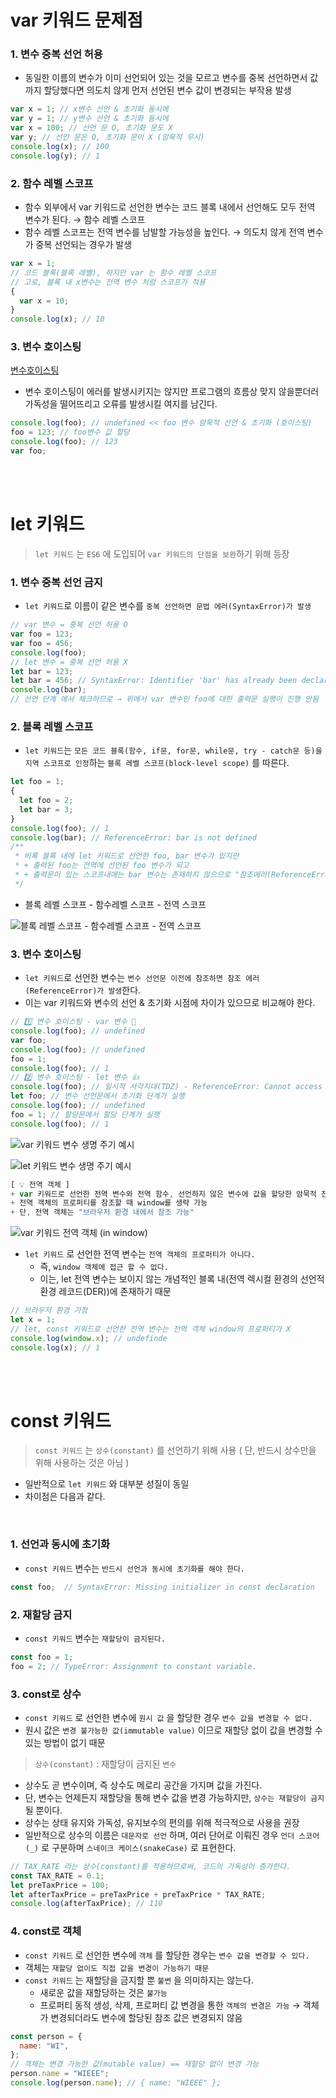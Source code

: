 # var 키워드 문제점

### 1. 변수 중복 선언 허용

- 동일한 이름의 변수가 이미 선언되어 있는 것을 모르고 변수를 중복 선언하면서 값까지 할당했다면 의도치 않게 먼저 선언된 변수 값이 변경되는 부작용 발생

```jsx
var x = 1; // x변수 선언 & 초기화 동시에
var y = 1; // y변수 선언 & 초기화 동시에
var x = 100; // 선언 문 O, 초기화 문도 X
var y; // 선언 문은 O, 초기화 문이 X (암묵적 무시)
console.log(x); // 100
console.log(y); // 1
```

### 2. 함수 레벨 스코프

- 함수 외부에서 var 키워드로 선언한 변수는 코드 블록 내에서 선언해도 모두 전역 변수가 된다. → 함수 레벨 스코프
- 함수 레벨 스코프는 전역 변수를 남발할 가능성을 높인다. → 의도치 않게 전역 변수가 중복 선언되는 경우가 발생

```jsx
var x = 1;
// 코드 블록(블록 레벨), 하지만 var 는 함수 레벨 스코프
// 고로, 블록 내 x변수는 전역 변수 처럼 스코프가 적용
{
  var x = 10;
}
console.log(x); // 10
```

### 3. 변수 호이스팅

[변수호이스팅](https://github.com/youngminss/Docs-modernJS__deepDive/tree/master/1-Variable#%EB%B3%80%EC%88%98-%EC%84%A0%EC%96%B8%EC%9D%98-%EC%8B%A4%ED%96%89-%EC%8B%9C%EC%A0%90%EA%B3%BC-%EB%B3%80%EC%88%98-%ED%98%B8%EC%9D%B4%EC%8A%A4%ED%8C%85)

- 변수 호이스팅이 에러를 발생시키지는 않지만 프로그램의 흐름상 맞지 않을뿐더러 가독성을 떨어뜨리고 오류를 발생시킬 여지를 남긴다.

```jsx
console.log(foo); // undefined << foo 변수 암묵적 선언 & 초기화 (호이스팅)
foo = 123; // foo변수 값 할당
console.log(foo); // 123
var foo;
```

<br />
<br />

# let 키워드

> `let 키워드` 는 `ES6` 에 도입되어 `var 키워드의 단점을 보완`하기 위해 등장

### 1. 변수 중복 선언 금지

- `let 키워드`로 이름이 같은 변수를 `중복 선언하면 문법 에러(SyntaxError)가 발생`

```jsx
// var 변수 = 중복 선언 허용 O
var foo = 123;
var foo = 456;
console.log(foo);
// let 변수 = 중복 선언 허용 X
let bar = 123;
let bar = 456; // SyntaxError: Identifier 'bar' has already been declared
console.log(bar);
// 선언 단계 에서 체크하므로 → 위에서 var 변수인 foo에 대한 출력문 실행이 진행 안됨
```

### 2. 블록 레벨 스코프

- `let 키워드`는 `모든 코드 블록(함수, if문, for문, while문, try - catch문 등)을 지역 스코프로 인정`하는 `블록 레벨 스코프(block-level scope)` 를 따른다.

```jsx
let foo = 1;
{
  let foo = 2;
  let bar = 3;
}
console.log(foo); // 1
console.log(bar); // ReferenceError: bar is not defined
/**
 * 비록 블록 내에 let 키워드로 선언한 foo, bar 변수가 있지만
 * + 출력된 foo는 전역에 선언된 foo 변수가 되고
 * + 출력문이 있는 스코프내에는 bar 변수는 존재하지 않으므로 "참조에러(ReferenceError)" 발생
 */
```

- 블록 레벨 스코프 - 함수레벨 스코프 - 전역 스코프

![블록 레벨 스코프 - 함수레벨 스코프 - 전역 스코프](https://img1.daumcdn.net/thumb/R1280x0/?scode=mtistory2&fname=https%3A%2F%2Fblog.kakaocdn.net%2Fdn%2Fem1Pu9%2Fbtrm5zzw4w7%2FtHJApcOAXFRX3H5wWx56cK%2Fimg.png)

### 3. 변수 호이스팅

- `let 키워드`로 선언한 변수는 `변수 선언문 이전에 참조하면 참조 에러(ReferenceError)가 발생`한다.
- 이는 var 키워드와 변수의 선언 & 초기화 시점에 차이가 있으므로 비교해야 한다.

```jsx
// 1️⃣ 변수 호이스팅 - var 변수 💩
console.log(foo); // undefined
var foo;
console.log(foo); // undefined
foo = 1;
console.log(foo); // 1
// 2️⃣ 변수 호이스팅 - let 변수 👍
console.log(foo); // 일시적 사각지대(TDZ) - ReferenceError: Cannot access 'foo' before initialization ( 사실상, 여기서 프로그램 종료 )
let foo; // 변수 선언문에서 초기화 단계가 실행
console.log(foo); // undefined
foo = 1; // 할당문에서 할당 단계가 실행
console.log(foo); // 1
```

![var 키워드 변수 생명 주기 예시](https://img1.daumcdn.net/thumb/R1280x0/?scode=mtistory2&fname=https%3A%2F%2Fblog.kakaocdn.net%2Fdn%2F2ZuPh%2Fbtrm9Dalmtp%2FBl5SG7gpk5KyhfkV5Y27w0%2Fimg.png)

![let 키워드 변수 생명 주기 예시](https://img1.daumcdn.net/thumb/R1280x0/?scode=mtistory2&fname=https%3A%2F%2Fblog.kakaocdn.net%2Fdn%2FLY81C%2Fbtrm83UpK2U%2FNor0U7JgfpUTRK4iXQDw61%2Fimg.png)

```jsx
[ 💡 전역 객체 ]
+ var 키워드로 선언한 전역 변수와 전역 함수, 선언하지 않은 변수에 값을 할당한 암묵적 전역은 "전역 객체 window이 프로퍼티"가 된다.
+ 전역 객체의 프로퍼티를 참조할 때 window를 생략 가능
+ 단, 전역 객체는 "브라우저 환경 내에서 참조 가능"
```

![var 키워드 전역 객체 (in window)](https://img1.daumcdn.net/thumb/R1280x0/?scode=mtistory2&fname=https%3A%2F%2Fblog.kakaocdn.net%2Fdn%2FbAccs6%2Fbtrm3PikIEk%2FxtnnY3leUy6KhC9LKKZb00%2Fimg.png)

- `let 키워드` 로 선언한 전역 변수는 `전역 객체의 프로퍼티가 아니다.`
  - 즉, `window 객체에 접근 할 수 없다.`
  - 이는, let 전역 변수는 보이지 않는 개념적인 블록 내(전역 렉시컬 환경의 선언적 환경 레코드(DER))에 존재하기 때문

```jsx
// 브라우저 환경 가정
let x = 1;
// let, const 키워드로 선언한 전역 변수는 전역 객체 window의 프로퍼티가 X
console.log(window.x); // undefinde
console.log(x); // 1
```

<br />
<br />

# const 키워드

> `const 키워드` 는 `상수(constant)` 를 선언하기 위해 사용 ( 단, 반드시 상수만을 위해 사용하는 것은 아님 )

- 일반적으로 `let 키워드` 와 대부분 성질이 동일
- 차이점은 다음과 같다.

<br />

### 1. 선언과 동시에 초기화

- `const 키워드` 변수는 `반드시 선언과 동시에 초기화를 해야 한다.`

```jsx
const foo;  // SyntaxError: Missing initializer in const declaration
```

### 2. 재할당 금지

- `const 키워드` 변수는 `재할당이 금지된다.`

```jsx
const foo = 1;
foo = 2; // TypeError: Assignment to constant variable.
```

### 3. const로 상수

- `const 키워드` 로 선언한 변수에 `원시 값` 을 할당한 경우 `변수 값을 변경할 수 없다.`
- 원시 값은 `변경 불가능한 값(immutable value)` 이므로 재할당 없이 값을 변경할 수 있는 방법이 없기 때문

> `상수(constant)` : 재할당이 금지된 `변수`

- 상수도 곧 변수이며, 즉 상수도 메로리 공간을 가지며 값을 가진다.
- 단, 변수는 언제든지 재할당을 통해 변수 값을 변경 가능하지만, `상수는 재할당이 금지`될 뿐이다.
- 상수는 상태 유지와 가독성, 유지보수의 편의를 위해 적극적으로 사용을 권장
- 일반적으로 상수의 이름은 `대문자로 선언` 하며, 여러 단어로 이뤄진 경우 `언더 스코어(_)` 로 구분하며 `스네이크 케이스(snakeCase)` 로 표현한다.

```jsx
// TAX_RATE 라는 상수(constant)를 적용하므로써, 코드의 가독성이 증가한다.
const TAX_RATE = 0.1;
let preTaxPrice = 100;
let afterTaxPrice = preTaxPrice + preTaxPrice * TAX_RATE;
console.log(afterTaxPrice); // 110
```

### 4. const로 객체

- `const 키워드` 로 선언한 변수에 `객체` 를 할당한 경우는 `변수 값을 변경할 수 있다.`
- 객체는 `재할당 없이도 직접 값을 변경이 가능하기 때문`
- `const 키워드` 는 재할당을 금지할 뿐 `불변` 을 의미하지는 않는다.
  - 새로운 값을 재할당하는 것은 `불가능`
  - 프로퍼티 동적 생성, 삭제, 프로퍼티 값 변경을 통한 `객체의 변경은 가능` → 객체가 변경되더라도 변수에 할당된 참조 값은 변경되지 않음

```jsx
const person = {
  name: "WI",
};
// 객체는 변경 가능한 값(mutable value) == 재할당 없이 변경 가능
person.name = "WIEEE";
console.log(person.name); // { name: "WIEEE" };
```
